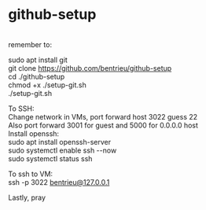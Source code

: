 # github-setup
<br>
remember to: <br>

sudo apt install git<br>
git clone https://github.com/bentrieu/github-setup<br>
cd ./github-setup<br>
chmod +x ./setup-git.sh<br>
./setup-git.sh<br>

To SSH:<br>
Change network in VMs, port forward host 3022 guess 22<br>
Also port forward 3001 for guest and 5000 for 0.0.0.0 host <br>
Install openssh:<br>
sudo apt install openssh-server<br>
sudo systemctl enable ssh --now<br>
sudo systemctl status ssh<br>

To ssh to VM:<br>
ssh -p 3022 bentrieu@127.0.0.1<br>

Lastly, pray

